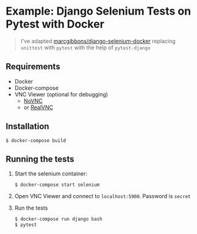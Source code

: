 # Example: Django Selenium Tests on Pytest with Docker

> I've adapted [marcgibbons/django-selenium-docker](https://github.com/marcgibbons/django-selenium-docker) replacing `unittest` with `pytest` with the help of `pytest-django`

## Requirements
- Docker
- Docker-compose
- VNC Viewer (optional for debugging)
  - [NoVNC](https://github.com/novnc/noVNC)
  - or [RealVNC](https://www.realvnc.com/en/connect/download/viewer/)

## Installation

`$ docker-compose build`

## Running the tests

1. Start the selenium container:

   `$ docker-compose start selenium`

2. Open VNC Viewer and connect to `localhost:5900`. Password is `secret`

3. Run the tests

   ```bash
   $ docker-compose run django bash
   $ pytest
   ```
